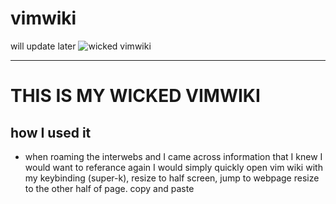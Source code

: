 # vimwiki
will update later
![wicked vimwiki](~/.vim/vimwiki/images/vimpic1.png)
_____________

# THIS IS MY WICKED VIMWIKI 
## how I used it
- when roaming the interwebs and I came across information that I knew I would want to referance again I would simply 
quickly open vim wiki with my keybinding (super-k), resize to half screen, jump to webpage resize to the other half of page.
copy and paste 
